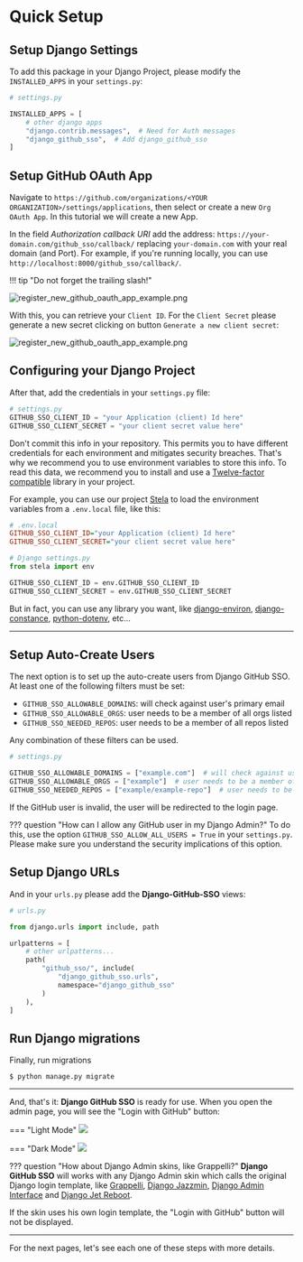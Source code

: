 # Quick Setup

## Setup Django Settings

To add this package in your Django Project, please modify the `INSTALLED_APPS` in your `settings.py`:

```python
# settings.py

INSTALLED_APPS = [
    # other django apps
    "django.contrib.messages",  # Need for Auth messages
    "django_github_sso",  # Add django_github_sso
]
```

## Setup GitHub OAuth App

Navigate to `https://github.com/organizations/<YOUR ORGANIZATION>/settings/applications`, then select or create a new
`Org OAuth App`. In this tutorial we will create a new App.

In the field _Authorization callback URI_ add the address: `https://your-domain.com/github_sso/callback/`
replacing `your-domain.com` with your real domain (and Port). For example, if you're running locally, you can
use `http://localhost:8000/github_sso/callback/`.

!!! tip "Do not forget the trailing slash!"

![register_new_github_oauth_app_example.png](images/register_new_github_oauth_app_example.png)

With this, you can retrieve your `Client ID`. For the `Client Secret` please generate a new secret clicking on button `Generate a new client secret`:

![register_new_github_oauth_app_example.png](images/register_new_github_oauth_app_example.png)

## Configuring your Django Project

After that, add the credentials in your `settings.py` file:

```python
# settings.py
GITHUB_SSO_CLIENT_ID = "your Application (client) Id here"
GITHUB_SSO_CLIENT_SECRET = "your client secret value here"
```

Don't commit this info in your repository.
This permits you to have different credentials for each environment and mitigates security breaches.
That's why we recommend you to use environment variables to store this info.
To read this data, we recommend you to install and use a [Twelve-factor compatible](https://www.12factor.net/) library
in your project.

For example, you can use our project [Stela](https://github.com/megalus/stela) to load the environment
variables from a `.env.local` file, like this:

```ini
# .env.local
GITHUB_SSO_CLIENT_ID="your Application (client) Id here"
GITHUB_SSO_CLIENT_SECRET="your client secret value here"
```

```python
# Django settings.py
from stela import env

GITHUB_SSO_CLIENT_ID = env.GITHUB_SSO_CLIENT_ID
GITHUB_SSO_CLIENT_SECRET = env.GITHUB_SSO_CLIENT_SECRET
```

But in fact, you can use any library you want, like
[django-environ](https://pypi.org/project/django-environ/), [django-constance](https://github.com/jazzband/django-constance),
[python-dotenv](https://pypi.org/project/python-dotenv/), etc...

---

## Setup Auto-Create Users

The next option is to set up the auto-create users from Django GitHub SSO. At least one of the following filters must be set:

* `GITHUB_SSO_ALLOWABLE_DOMAINS`: will check against user's primary email
* `GITHUB_SSO_ALLOWABLE_ORGS`: user needs to be a member of all orgs listed
* `GITHUB_SSO_NEEDED_REPOS`: user needs to be a member of all repos listed

Any combination of these filters can be used.

```python
# settings.py

GITHUB_SSO_ALLOWABLE_DOMAINS = ["example.com"]  # will check against user's primary email
GITHUB_SSO_ALLOWABLE_ORGS = ["example"]  # user needs to be a member of all orgs listed
GITHUB_SSO_NEEDED_REPOS = ["example/example-repo"]  # user needs to be a member of all repos listed
```

If the GitHub user is invalid, the user will be redirected to the login page.

??? question "How can I  allow any GitHub user in my Django Admin?"
    To do this, use the option `GITHUB_SSO_ALLOW_ALL_USERS = True` in your `settings.py`. Please make sure you understand
    the security implications of this option.


## Setup Django URLs

And in your `urls.py` please add the **Django-GitHub-SSO** views:

```python
# urls.py

from django.urls import include, path

urlpatterns = [
    # other urlpatterns...
    path(
        "github_sso/", include(
            "django_github_sso.urls",
            namespace="django_github_sso"
        )
    ),
]
```

## Run Django migrations

Finally, run migrations

```shell
$ python manage.py migrate
```

---

And, that's it: **Django GitHub SSO** is ready for use. When you open the admin page, you will see the "Login with
GitHub" button:

=== "Light Mode"
    ![](images/django_login_with_github_light.png)

=== "Dark Mode"
    ![](images/django_login_with_github_dark.png)

??? question "How about Django Admin skins, like Grappelli?"
**Django GitHub SSO** will works with any Django Admin skin which calls the original Django login template, like
[Grappelli](https://github.com/sehmaschine/django-grappelli), [Django Jazzmin](https://github.com/farridav/django-jazzmin),
[Django Admin Interface](https://github.com/fabiocaccamo/django-admin-interface)
and [Django Jet Reboot](https://github.com/assem-ch/django-jet-reboot).

If the skin uses his own login template, the "Login with GitHub" button will not be displayed.

---

For the next pages, let's see each one of these steps with more details.
